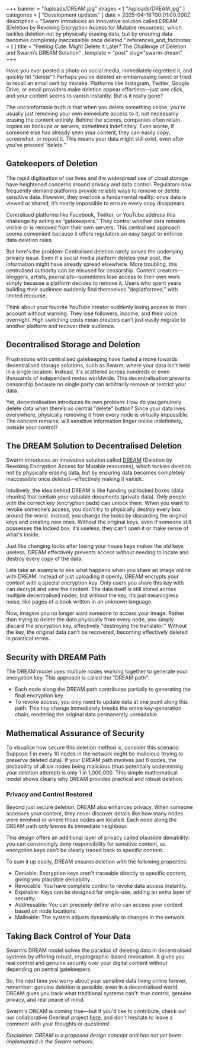 +++
banner = "/uploads/DREAM.jpg"
images = [ "/uploads/DREAM.jpg" ]
categories = [ "Development updates" ]
date = 2025-04-18T00:01:00.000Z
description = "Swarm introduces an innovative solution called DREAM (Deletion by Revoking Encryption Access for Mutable resources), which tackles deletion not by physically erasing data, but by ensuring data becomes completely inaccessible once deleted."
references_and_footnotes = [ ]
title = "Feeling Cute. Might Delete It Later? The Challenge of Deletion and Swarm’s DREAM Solution"
_template = "post"
slug="swarm-dream"
+++


Have you ever posted a photo on social media, immediately regretted it, and quickly hit "delete"? Perhaps you’ve deleted an embarrassing tweet or tried to recall an email sent by mistake. Platforms like Instagram, Twitter, Google Drive, or email providers make deletion appear effortless—just one click, and your content seems to vanish instantly. But is it really gone?

The uncomfortable truth is that when you delete something online, you're usually just removing your own immediate access to it, not necessarily erasing the content entirely.
Behind the scenes, companies often retain copies on backups or servers, sometimes indefinitely. Even worse, if someone else has already seen your content, they can easily copy, screenshot, or repost it. This means your data might still exist, even after you've pressed “delete.”

## Gatekeepers of Deletion

The rapid digitisation of our lives and the widespread use of cloud storage have heightened concerns around privacy and data control. Regulators now frequently demand platforms provide reliable ways to remove or delete sensitive data. However, they overlook a fundamental reality: once data is viewed or shared, it’s nearly impossible to ensure every copy disappears.

Centralised platforms like Facebook, Twitter, or YouTube address this challenge by acting as “gatekeepers.” They control whether data remains visible or is removed from their own servers. This centralised approach seems convenient because it offers regulators an easy target to enforce data deletion rules.

But here's the problem: Centralised deletion rarely solves the underlying privacy issue. Even if a social media platform deletes your post, the information might have already spread elsewhere. More troubling, this centralised authority can be misused for censorship. Content creators—bloggers, artists, journalists—sometimes lose access to their own work simply because a platform decides to remove it. Users who spent years building their audience suddenly find themselves "deplatformed," with limited recourse.

Think about your favorite YouTube creator suddenly losing access to their account without warning. They lose followers, income, and their voice overnight. High switching costs mean creators can’t just easily migrate to another platform and recover their audience.

## Decentralised Storage and Deletion

Frustrations with centralised gatekeeping have fueled a move towards decentralised storage solutions, such as Swarm, where your data isn't held in a single location. Instead, it's scattered across hundreds or even thousands of independent nodes worldwide. This decentralisation prevents censorship because no single party can arbitrarily remove or restrict your data.

Yet, decentralisation introduces its own problem: How do you genuinely delete data when there’s no central "delete" button? Since your data lives everywhere, physically removing it from every node is virtually impossible. The concern remains: will sensitive information linger online indefinitely, outside your control?

## The DREAM Solution to Decentralised Deletion

Swarm introduces an innovative solution called [DREAM](https://ethswarm.org/dream-1.pdf) (Deletion by Revoking Encryption Access for Mutable resources), which tackles deletion not by physically erasing data, but by ensuring data becomes completely inaccessible once deleted—effectively making it vanish.

Intuitively, the idea behind DREAM is like handing out locked boxes (data chunks) that contain your valuable documents (private data). Only people with the correct key (encryption pads) can unlock them. When you want to revoke someone’s access, you don't try to physically destroy every box around the world. Instead, you change the locks by discarding the original keys and creating new ones. Without the original keys, even if someone still possesses the locked box, it’s useless, they can't open it or make sense of what's inside.

Just like changing locks after losing your house keys makes the old keys useless, DREAM effectively prevents access without needing to locate and destroy every copy of the data.

Lets take an example to see what happens when you share an image online with DREAM. Instead of just uploading it openly, DREAM encrypts your content with a special encryption key. Only users you share this key with can decrypt and view the content. The data itself is still stored across multiple decentralised nodes, but without the key, it’s just meaningless noise, like pages of a book written in an unknown language.

Now, imagine you no longer want someone to access your image. Rather than trying to delete the data physically from every node, you simply discard the encryption key, effectively "destroying the translator." Without the key, the original data can't be recovered, becoming effectively deleted in practical terms.

## Security with DREAM Path
The DREAM model uses multiple nodes working together to generate your encryption key. This approach is called the "DREAM path":

- Each node along the DREAM path contributes partially to generating the final encryption key.
- To revoke access, you only need to update data at one point along this path. This tiny change immediately breaks the entire key-generation chain, rendering the original data permanently unreadable.

## Mathematical Assurance of Security
To visualise how secure this deletion method is, consider this scenario:
Suppose 1 in every 10 nodes in the network might be malicious (trying to preserve deleted data). If your DREAM path involves just 6 nodes, the probability of all six nodes being malicious (thus potentially undermining your deletion attempt) is only 1 in 1,000,000. This simple mathematical model shows clearly why DREAM provides practical and robust deletion.

### Privacy and Control Restored

Beyond just secure deletion, DREAM also enhances privacy. When someone accesses your content, they never discover details like how many nodes were involved or where those nodes are located. Each node along the DREAM path only knows its immediate neighbour.

This design offers an additional layer of privacy called plausible deniability: you can convincingly deny responsibility for sensitive content, as encryption keys can't be clearly traced back to specific content.

To sum it up easily, DREAM ensures deletion with the following properties:
- Deniable: Encryption keys aren't traceable directly to specific content, giving you plausible deniability.
- Revocable: You have complete control to revoke data access instantly.
- Expirable: Keys can be designed for single-use, adding an extra layer of security.
- Addressable: You can precisely define who can access your content based on node locations.
- Malleable: The system adjusts dynamically to changes in the network.

## Taking Back Control of Your Data

Swarm’s DREAM model solves the paradox of deleting data in decentralised systems by offering robust, cryptographic-based revocation. It gives you real control and genuine security over your digital content without depending on central gatekeepers.

So, the next time you worry about your sensitive data living online forever, remember: genuine deletion is possible, even in a decentralised world. DREAM gives you back what traditional systems can't: true control, genuine privacy, and real peace of mind.

Swarm's DREAM is coming true—but if you'd like to contribute, check out our collaborative Overleaf project [here](https://overleaf.com/project/5efeadc275d71b00014b2ea8), and don't hesitate to leave a comment with your thoughts or questions!

*Disclaimer: DREAM is a proposed design concept and has not yet been implemented in the Swarm network.*